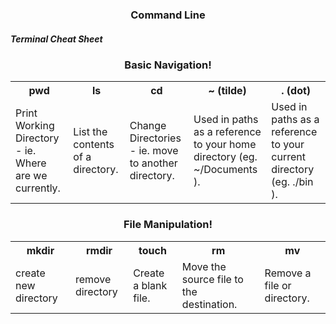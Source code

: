 
<h3 align="center">  Command Line</h3>

##### Terminal Cheat Sheet
<h3 align="center">  Basic Navigation!</h3>


<table>
<tr>
<th>pwd</th>
<th>ls</th>
<th>cd</th>
<th>~ (tilde)</th>
<th>. (dot)</th>

</tr>
<tr>
<td>
Print Working Directory - ie. Where are we currently.
</td>
<td>
List the contents of a directory.
</td>
<td>
Change Directories - ie. move to another directory.
</td>
<td>
Used in paths as a reference to your home directory (eg. ~/Documents ).
</td>
<td>
Used in paths as a reference to your current directory (eg. ./bin ).
</td>

</tr>
</table>


<h3 align="center"> File Manipulation!</h3>
<table>
<tr>
<th>mkdir</th>
<th>rmdir</th>
<th>touch</th>
<th>rm </th>
<th>mv <destination></th>


</tr>
<tr>
<td>
create new directory
</td>
<td>
remove directory
</td>
<td>
Create a blank file.
</td>
<td>
Move the source file to the destination.
</td>
<td>
Remove a file or directory.
</td>

</tr>
</table>
